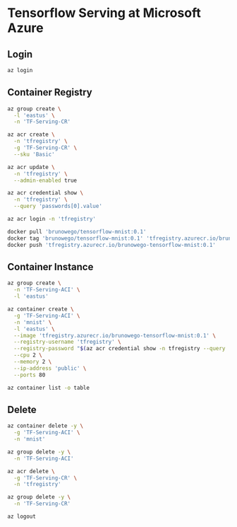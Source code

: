 # Tensorflow Serving at Microsoft Azure

## Login

```sh
az login
```

## Container Registry

```sh
az group create \
  -l 'eastus' \
  -n 'TF-Serving-CR'
```

```sh
az acr create \
  -n 'tfregistry' \
  -g 'TF-Serving-CR' \
  --sku 'Basic'
```

```sh
az acr update \
  -n 'tfregistry' \
  --admin-enabled true
```

```sh
az acr credential show \
  -n 'tfregistry' \
  --query 'passwords[0].value'
```

```sh
az acr login -n 'tfregistry'
```

```sh
docker pull 'brunowego/tensorflow-mnist:0.1'
docker tag 'brunowego/tensorflow-mnist:0.1' 'tfregistry.azurecr.io/brunowego-tensorflow-mnist:0.1'
docker push 'tfregistry.azurecr.io/brunowego-tensorflow-mnist:0.1'
```

## Container Instance

```sh
az group create \
  -n 'TF-Serving-ACI' \
  -l 'eastus'
```

```sh
az container create \
  -g 'TF-Serving-ACI' \
  -n 'mnist' \
  -l 'eastus' \
  --image 'tfregistry.azurecr.io/brunowego-tensorflow-mnist:0.1' \
  --registry-username 'tfregistry' \
  --registry-password "$(az acr credential show -n tfregistry --query 'passwords[0].value' | sed 's/"//g')" \
  --cpu 2 \
  --memory 2 \
  --ip-address 'public' \
  --ports 80
```

```sh
az container list -o table
```

## Delete

```sh
az container delete -y \
  -g 'TF-Serving-ACI' \
  -n 'mnist'
```

```sh
az group delete -y \
  -n 'TF-Serving-ACI'
```

```sh
az acr delete \
  -g 'TF-Serving-CR' \
  -n 'tfregistry'
```

```sh
az group delete -y \
  -n 'TF-Serving-CR'
```

```sh
az logout
```
